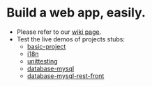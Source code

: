 Build a web app, easily.
========================

* Please refer to our <a href="https://github.com/damiencorpataux/xfm-project-skeleton/wiki">wiki page</a>.
* Test the live demos of projects stubs:
  * <a href="http://demo.mien.ch/xfm/basic-project/" target="_blank">basic-project</a>
  * <a href="http://demo.mien.ch/xfm/i18n/" target="_blank">i18n</a>
  * <a href="http://demo.mien.ch/xfm/unittesting/" target="_blank">unittesting</a>
  * <a href="http://demo.mien.ch/xfm/database-mysql/" target="_blank">database-mysql</a>
  * <a href="http://demo.mien.ch/xfm/database-mysql-rest-front/" target="_blank">database-mysql-rest-front</a>
